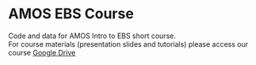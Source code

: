 # AMOS EBS Course
Code and data for AMOS Intro to EBS short course.<br />
For course materials (presentation slides and tutorials) please access our course [Google Drive](https://drive.google.com/drive/u/0/folders/1QQ-ZSQCME5z7DLCrxAtmJL4Zu5emq-LV)
